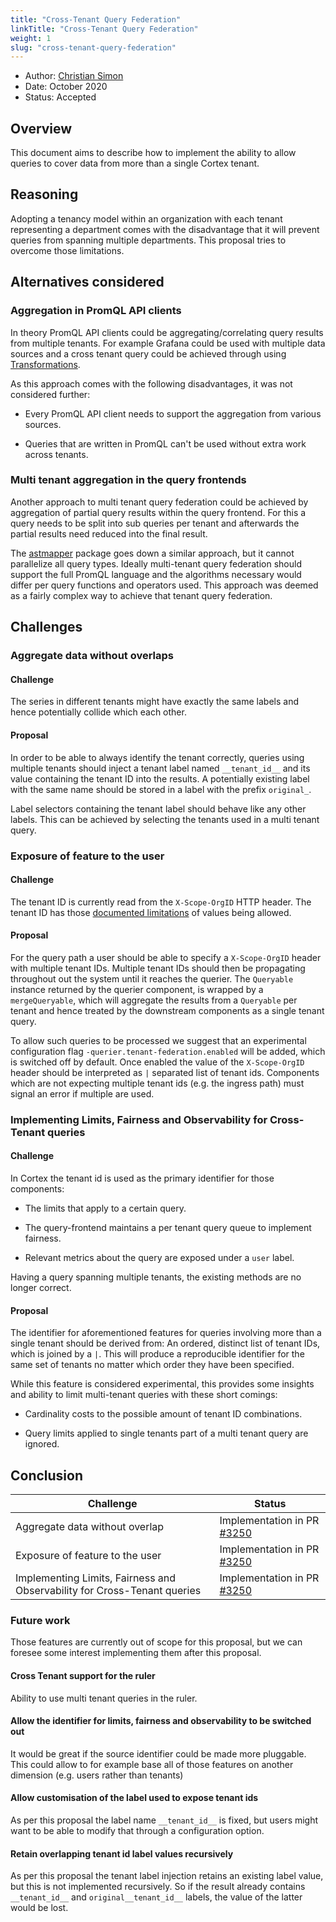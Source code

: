 ```yaml
---
title: "Cross-Tenant Query Federation"
linkTitle: "Cross-Tenant Query Federation"
weight: 1
slug: "cross-tenant-query-federation"
---
```


- Author: [Christian Simon](https://github.com/simonswine)
- Date: October 2020
- Status: Accepted

## Overview

This document aims to describe how to implement the ability to allow queries to cover data from more than a single Cortex tenant.

## Reasoning

Adopting a tenancy model within an organization with each tenant representing a department comes with the disadvantage that it will prevent queries from spanning multiple departments. This proposal tries to overcome those limitations.

## Alternatives considered

### Aggregation in PromQL API clients

In theory PromQL API clients could be aggregating/correlating query results from multiple tenants. For example Grafana could be used with multiple data sources and a cross tenant query could be achieved through using [Transformations][grafana_transformation].

As this approach comes with the following disadvantages, it was not considered further:

- Every PromQL API client needs to support the aggregation from various sources.

- Queries that are written in PromQL can't be used without extra work across tenants.

[grafana_transformation]: https://grafana.com/docs/grafana/latest/panels/transformations/

### Multi tenant aggregation in the query frontends

Another approach to multi tenant query federation could be achieved by aggregation of partial query results within the query frontend. For this a query needs to be split into sub queries per tenant and afterwards the partial results need reduced into the final result.

The [astmapper] package goes down a similar approach, but it cannot parallelize all query types. Ideally multi-tenant query federation should support the full PromQL language and the algorithms necessary would differ per query functions and operators used. This approach was deemed as a fairly complex way to achieve that tenant query federation.

[astmapper]: https://github.com/cortexproject/cortex/blob/f0c81bb59bf202db820403812e8dabcb64347bfd/pkg/querier/astmapper/parallel.go#L27

## Challenges

### Aggregate data without overlaps

#### Challenge

The series in different tenants might have exactly the same labels and hence potentially collide which each other.

#### Proposal

In order to be able to always identify the tenant correctly, queries using multiple tenants should inject a tenant label named `__tenant_id__` and its value containing the tenant ID into the results. A potentially existing label with the same name should be stored in a label with the prefix `original_`.

Label selectors containing the tenant label should behave like any other labels. This can be achieved by selecting the tenants used in a multi tenant query.

### Exposure of feature to the user

#### Challenge

The tenant ID is currently read from the `X-Scope-OrgID` HTTP header. The tenant ID has those [documented limitations][cortex_tenant_id] of values being allowed.

[cortex_tenant_id]: https://cortexmetrics.io/docs/guides/limitations/#tenant-id-naming

#### Proposal

For the query path a user should be able to specify a `X-Scope-OrgID` header with multiple tenant IDs.  Multiple tenant IDs should then be propagating throughout out the system until it reaches the querier. The `Queryable` instance returned by the querier component, is wrapped by a `mergeQueryable`, which will aggregate the results from a `Queryable` per tenant and hence treated by the downstream components as a single tenant query.

To allow such queries to be processed we suggest that an experimental configuration flag `-querier.tenant-federation.enabled` will be added, which is switched off by default. Once enabled the value of the `X-Scope-OrgID` header should be interpreted as `|` separated list of tenant ids. Components which are not expecting multiple tenant ids (e.g. the ingress path) must signal an error if multiple are used.


### Implementing Limits, Fairness and Observability for Cross-Tenant queries

#### Challenge

In Cortex the tenant id is used as the primary identifier for those components:

- The limits that apply to a certain query.

- The query-frontend maintains a per tenant query queue to implement fairness.

- Relevant metrics about the query are exposed under a `user` label.

Having a query spanning multiple tenants, the existing methods are no longer correct.

#### Proposal

The identifier for aforementioned features for queries involving more than a single tenant should be derived from: An ordered, distinct list of tenant IDs, which is joined by a `|`. This will produce a reproducible identifier for the same set of tenants no matter which order they have been specified.

While this feature is considered experimental, this provides some insights and ability to limit multi-tenant queries with these short comings:

- Cardinality costs to the possible amount of tenant ID combinations.

- Query limits applied to single tenants part of a multi tenant query are ignored.


## Conclusion

| Challenge                                                                | Status                       |
|--------------------------------------------------------------------------|------------------------------|
| Aggregate data without overlap                                           | Implementation in PR [#3250] |
| Exposure of feature to the user                                          | Implementation in PR [#3250] |
| Implementing Limits, Fairness and Observability for Cross-Tenant queries | Implementation in PR [#3250] |

[#3250]: https://github.com/cortexproject/cortex/pull/3250

### Future work

Those features are currently out of scope for this proposal, but we can foresee some interest implementing them after this proposal.

#### Cross Tenant support for the ruler

Ability to use multi tenant queries in the ruler.

#### Allow the identifier for limits, fairness and observability to be switched out

It would be great if the source identifier could be made more pluggable. This could allow to for example base all of those features on another dimension (e.g. users rather than tenants)

#### Allow customisation of the label used to expose tenant ids

As per this proposal the label name `__tenant_id__` is fixed, but users might want to be able to modify that through a configuration option.

#### Retain overlapping tenant id label values recursively

As per this proposal the tenant label injection retains an existing label value, but this is not implemented recursively. So if the result already contains `__tenant_id__` and `original__tenant_id__` labels, the value of the latter would be lost.
